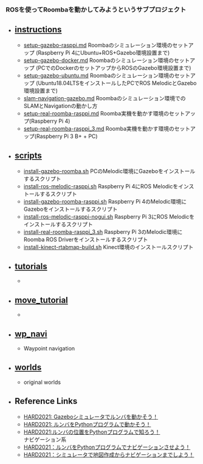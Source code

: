 ### ROSを使ってRoombaを動かしてみようというサブプロジェクト

- ## [instructions][1] 
  - [setup-gazebo-rasppi.md](instructions/setup-gazebo-rasppi.md) Roombaのシミュレーション環境のセットアップ (Raspberry Pi 4にUbuntu+ROS+Gazebo環境設置まで)
  - [setup-gazebo-docker.md](instructions/setup-gazebo-docker.md) Roombaのシミュレーション環境のセットアップ (PCでのDockerのセットアップからROSのGazebo環境設置まで)
  - [setup-gazebo-ubuntu.md](instructions/setup-gazebo-ubuntu.md) Roombaのシミュレーション環境のセットアップ (Ubuntu18.04LTSをインストールしたPCでROS MelodicとGazebo環境設置まで)
  - [slam-navigation-gazebo.md](instructions/slam-navigation-gazebo.md) Roombaのシミュレーション環境でのSLAMとNavigationの動かし方
  - [setup-real-roomba-rasppi.md](instructions/setup-real-roomba-rasppi.md) Roomba実機を動かす環境のセットアップ(Raspberry Pi 4)
  - [setup-real-roomba-rasppi_3.md](instructions/setup-real-roomba-rasppi_3.md) Roomba実機を動かす環境のセットアップ(Raspberry Pi 3 B+ + PC)

- ## [scripts][2]
  - [install-gazebo-roomba.sh](scripts/install-gazebo-roomba.sh) PCのMelodic環境にGazeboをインストールするスクリプト
  - [install-ros-melodic-rasppi.sh](scripts/install-ros-melodic-rasppi.sh) Raspberry Pi 4にROS Melodicをインストールするスクリプト
  - [install-gazebo-roomba-rasppi.sh](scripts/install-gazebo-roomba-rasppi.sh) Raspberry Pi 4のMelodic環境にGazeboをインストールするスクリプト
  - [install-ros-melodic-rasppi-nogui.sh](scripts/install-ros-melodic-rasppi-nogui.sh) Raspberry Pi 3にROS Melodicをインストールするスクリプト
  - [install-real-roomba-rasppi_3.sh](scripts/install-real-roomba-rasppi_3.sh) Raspberry Pi 3のMelodic環境にRoomba ROS Driverをインストールするスクリプト
  - [install-kinect-rtabmap-build.sh](scripts/install-kinect-rtabmap-build.sh) Kinect環境のインストールスクリプト 

- ## [tutorials][3]
  -

- ## [move_tutorial][4]
  - 

- ## [wp_navi][5]
  - Waypoint navigation

- ## [worlds][6]
  - original worlds

- ## Reference Links

  - [HARD2021: Gazeboシミュレータでルンバを動かそう！][101]
  - [HARD2021: ルンバをPythonプログラムで動かそう！][102]
  - [HARD2021:ルンバの位置をPythonプログラムで知ろう！][103]  
ナビゲーション系
  - [HARD2021：ルンバをPythonプログラムでナビゲーションさせよう！][104]  
  - [HARD2021：シミュレータで地図作成からナビゲーションまでしよう！][105]
 
 
 
[1]:https://github.com/docofab/RoombaControlls/tree/main/ROS/instructions
[2]:https://github.com/docofab/RoombaControlls/tree/main/ROS/scripts
[3]:https://github.com/docofab/RoombaControlls/tree/main/ROS/tutorials
[4]:https://github.com/docofab/RoombaControlls/tree/main/ROS/move_tutorials
[5]:https://github.com/docofab/RoombaControlls/blob/main/ROS/wp_navi
[6]:https://github.com/docofab/RoombaControlls/blob/main/ROS/worlds

[101]:https://demura.net/robot/hard/20405.html
[102]:https://demura.net/robot/hard/20101.html
[103]:https://demura.net/robot/hard/20085.html
[104]:https://demura.net/robot/hard/20114.html
[105]:https://demura.net/robot/hard/20061.html

